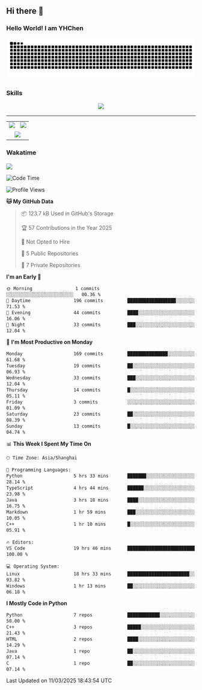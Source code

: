 
## Hi there 👋

<!--
**YHChen0511/YHChen0511** is a ✨ _special_ ✨ repository because its `README.md` (this file) appears on your GitHub profile.

Here are some ideas to get you started:

- 🔭 I’m currently working on ...
- 🌱 I’m currently learning ...
- 👯 I’m looking to collaborate on ...
- 🤔 I’m looking for help with ...
- 💬 Ask me about ...
- 📫 How to reach me: ...
- 😄 Pronouns: ...
- ⚡ Fun fact: ...
-->
### Hello World!  I am YHChen

![](https://raw.githubusercontent.com/YHChen0511/YHChen0511/refs/heads/output/github-contribution-grid-snake.svg)

### Skills

<p align="center">
  <a href="https://skillicons.dev">
    <img src="https://skillicons.dev/icons?i=python,pytorch,cpp,c,git,docker,sqlite,latex,java,go" />
  </a>
</p>

---
<div align="center">
  <table style="width:100%;">
    <tr>
      <!-- 第一个图片 -->
      <td align="center">
        <img height='200' src="https://github-readme-stats.vercel.app/api?username=YHChen0511&show_icons=true" />
      </td>
      <!-- 第二个图片 -->
      <td align="center">
        <img height='200' src="https://github-readme-stats.vercel.app/api/top-langs/?username=YHChen0511&layout=compact" />
      </td>
    </tr>
    <!-- 第三个图片 -->
    <tr>
      <td colspan="2" align="center">
        <img height="220" src="https://github-readme-activity-graph.vercel.app/graph?username=YHChen0511&theme=github-compact&hide_border=true&area=true" />
      </td>
    </tr>
  </table>
</div>

### Wakatime
<img align="center" src="https://github-readme-stats.vercel.app/api/wakatime?username=YHChen0511&theme=transparent&hide_border=true&layout=compact&langs_count=20&range=last_30_days" />

<!--START_SECTION:waka-->
![Code Time](http://img.shields.io/badge/Code%20Time-74%20hrs%2057%20mins-blue)

![Profile Views](http://img.shields.io/badge/Profile%20Views-0-blue)

**🐱 My GitHub Data** 

> 📦 123.7 kB Used in GitHub's Storage 
 > 
> 🏆 57 Contributions in the Year 2025
 > 
> 🚫 Not Opted to Hire
 > 
> 📜 5 Public Repositories 
 > 
> 🔑 7 Private Repositories 
 > 
**I'm an Early 🐤** 

```text
🌞 Morning                1 commits           ░░░░░░░░░░░░░░░░░░░░░░░░░   00.36 % 
🌆 Daytime                196 commits         ██████████████████░░░░░░░   71.53 % 
🌃 Evening                44 commits          ████░░░░░░░░░░░░░░░░░░░░░   16.06 % 
🌙 Night                  33 commits          ███░░░░░░░░░░░░░░░░░░░░░░   12.04 % 
```
📅 **I'm Most Productive on Monday** 

```text
Monday                   169 commits         ███████████████░░░░░░░░░░   61.68 % 
Tuesday                  19 commits          ██░░░░░░░░░░░░░░░░░░░░░░░   06.93 % 
Wednesday                33 commits          ███░░░░░░░░░░░░░░░░░░░░░░   12.04 % 
Thursday                 14 commits          █░░░░░░░░░░░░░░░░░░░░░░░░   05.11 % 
Friday                   3 commits           ░░░░░░░░░░░░░░░░░░░░░░░░░   01.09 % 
Saturday                 23 commits          ██░░░░░░░░░░░░░░░░░░░░░░░   08.39 % 
Sunday                   13 commits          █░░░░░░░░░░░░░░░░░░░░░░░░   04.74 % 
```


📊 **This Week I Spent My Time On** 

```text
🕑︎ Time Zone: Asia/Shanghai

💬 Programming Languages: 
Python                   5 hrs 33 mins       ███████░░░░░░░░░░░░░░░░░░   28.14 % 
TypeScript               4 hrs 44 mins       ██████░░░░░░░░░░░░░░░░░░░   23.98 % 
Java                     3 hrs 18 mins       ████░░░░░░░░░░░░░░░░░░░░░   16.75 % 
Markdown                 1 hr 59 mins        ███░░░░░░░░░░░░░░░░░░░░░░   10.05 % 
C++                      1 hr 10 mins        █░░░░░░░░░░░░░░░░░░░░░░░░   05.91 % 

🔥 Editors: 
VS Code                  19 hrs 46 mins      █████████████████████████   100.00 % 

💻 Operating System: 
Linux                    18 hrs 33 mins      ███████████████████████░░   93.82 % 
Windows                  1 hr 13 mins        ██░░░░░░░░░░░░░░░░░░░░░░░   06.18 % 
```

**I Mostly Code in Python** 

```text
Python                   7 repos             ████████████░░░░░░░░░░░░░   50.00 % 
C++                      3 repos             █████░░░░░░░░░░░░░░░░░░░░   21.43 % 
HTML                     2 repos             ████░░░░░░░░░░░░░░░░░░░░░   14.29 % 
Java                     1 repo              ██░░░░░░░░░░░░░░░░░░░░░░░   07.14 % 
C                        1 repo              ██░░░░░░░░░░░░░░░░░░░░░░░   07.14 % 
```




 Last Updated on 11/03/2025 18:43:54 UTC
<!--END_SECTION:waka-->